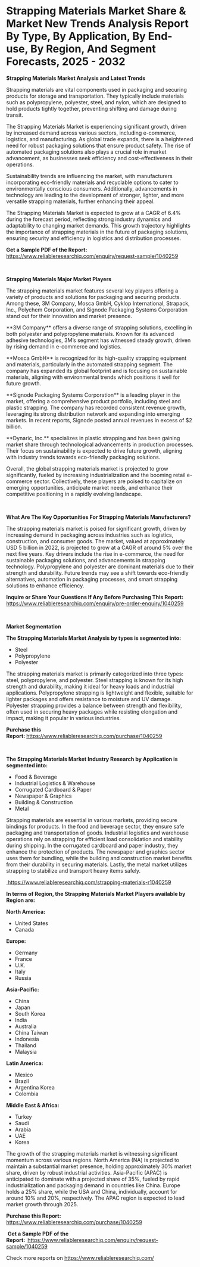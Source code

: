 <p><h1>Strapping Materials Market Share & Market New Trends Analysis Report By Type, By Application, By End-use, By Region, And Segment Forecasts, 2025 - 2032</h1></p><p><strong>Strapping Materials Market Analysis and Latest Trends</strong></p>
<p><p>Strapping materials are vital components used in packaging and securing products for storage and transportation. They typically include materials such as polypropylene, polyester, steel, and nylon, which are designed to hold products tightly together, preventing shifting and damage during transit.</p><p>The Strapping Materials Market is experiencing significant growth, driven by increased demand across various sectors, including e-commerce, logistics, and manufacturing. As global trade expands, there is a heightened need for robust packaging solutions that ensure product safety. The rise of automated packaging solutions also plays a crucial role in market advancement, as businesses seek efficiency and cost-effectiveness in their operations.</p><p>Sustainability trends are influencing the market, with manufacturers incorporating eco-friendly materials and recyclable options to cater to environmentally conscious consumers. Additionally, advancements in technology are leading to the development of stronger, lighter, and more versatile strapping materials, further enhancing their appeal.</p><p>The Strapping Materials Market is expected to grow at a CAGR of 6.4% during the forecast period, reflecting strong industry dynamics and adaptability to changing market demands. This growth trajectory highlights the importance of strapping materials in the future of packaging solutions, ensuring security and efficiency in logistics and distribution processes.</p></p>
<p><strong>Get a Sample PDF of the Report:&nbsp;</strong> <a href="https://www.reliableresearchiq.com/enquiry/request-sample/1040259?utm_campaign=3139&utm_medium=2&utm_source=Github&utm_content=ia&utm_term=31032025&utm_id=strapping-materials">https://www.reliableresearchiq.com/enquiry/request-sample/1040259</a></p>
<p>&nbsp;</p>
<p><strong>Strapping Materials Major Market Players</strong></p>
<p><p>The strapping materials market features several key players offering a variety of products and solutions for packaging and securing products. Among these, 3M Company, Mosca GmbH, Cyklop International, Strapack, Inc., Polychem Corporation, and Signode Packaging Systems Corporation stand out for their innovation and market presence.</p><p>**3M Company** offers a diverse range of strapping solutions, excelling in both polyester and polypropylene materials. Known for its advanced adhesive technologies, 3M’s segment has witnessed steady growth, driven by rising demand in e-commerce and logistics. </p><p>**Mosca GmbH** is recognized for its high-quality strapping equipment and materials, particularly in the automated strapping segment. The company has expanded its global footprint and is focusing on sustainable materials, aligning with environmental trends which positions it well for future growth.</p><p>**Signode Packaging Systems Corporation** is a leading player in the market, offering a comprehensive product portfolio, including steel and plastic strapping. The company has recorded consistent revenue growth, leveraging its strong distribution network and expanding into emerging markets. In recent reports, Signode posted annual revenues in excess of $2 billion.</p><p>**Dynaric, Inc.** specializes in plastic strapping and has been gaining market share through technological advancements in production processes. Their focus on sustainability is expected to drive future growth, aligning with industry trends towards eco-friendly packaging solutions.</p><p>Overall, the global strapping materials market is projected to grow significantly, fueled by increasing industrialization and the booming retail e-commerce sector. Collectively, these players are poised to capitalize on emerging opportunities, anticipate market needs, and enhance their competitive positioning in a rapidly evolving landscape.</p></p>
<p>&nbsp;</p>
<p><strong>What Are The Key Opportunities For Strapping Materials Manufacturers?</strong></p>
<p><p>The strapping materials market is poised for significant growth, driven by increasing demand in packaging across industries such as logistics, construction, and consumer goods. The market, valued at approximately USD 5 billion in 2022, is projected to grow at a CAGR of around 5% over the next five years. Key drivers include the rise in e-commerce, the need for sustainable packaging solutions, and advancements in strapping technology. Polypropylene and polyester are dominant materials due to their strength and durability. Future trends may see a shift towards eco-friendly alternatives, automation in packaging processes, and smart strapping solutions to enhance efficiency.</p></p>
<p><strong>Inquire or Share Your Questions If Any Before Purchasing This Report:</strong> <a href="https://www.reliableresearchiq.com/enquiry/pre-order-enquiry/1040259?utm_campaign=3139&utm_medium=2&utm_source=Github&utm_content=ia&utm_term=31032025&utm_id=strapping-materials">https://www.reliableresearchiq.com/enquiry/pre-order-enquiry/1040259</a></p>
<p>&nbsp;</p>
<p><strong>Market Segmentation</strong></p>
<p><strong>The Strapping Materials Market Analysis by types is segmented into:</strong></p>
<p><ul><li>Steel</li><li>Polypropylene</li><li>Polyester</li></ul></p>
<p><p>The strapping materials market is primarily categorized into three types: steel, polypropylene, and polyester. Steel strapping is known for its high strength and durability, making it ideal for heavy loads and industrial applications. Polypropylene strapping is lightweight and flexible, suitable for lighter packages and offers resistance to moisture and UV damage. Polyester strapping provides a balance between strength and flexibility, often used in securing heavy packages while resisting elongation and impact, making it popular in various industries.</p></p>
<p><strong>Purchase this Report:&nbsp;</strong><a href="https://www.reliableresearchiq.com/purchase/1040259?utm_campaign=3139&utm_medium=2&utm_source=Github&utm_content=ia&utm_term=31032025&utm_id=strapping-materials">https://www.reliableresearchiq.com/purchase/1040259</a></p>
<p>&nbsp;</p>
<p><strong>The Strapping Materials Market Industry Research by Application is segmented into:</strong></p>
<p><ul><li>Food & Beverage</li><li>Industrial Logistics & Warehouse</li><li>Corrugated Cardboard & Paper</li><li>Newspaper & Graphics</li><li>Building & Construction</li><li>Metal</li></ul></p>
<p><p>Strapping materials are essential in various markets, providing secure bindings for products. In the food and beverage sector, they ensure safe packaging and transportation of goods. Industrial logistics and warehouse operations rely on strapping for efficient load consolidation and stability during shipping. In the corrugated cardboard and paper industry, they enhance the protection of products. The newspaper and graphics sector uses them for bundling, while the building and construction market benefits from their durability in securing materials. Lastly, the metal market utilizes strapping to stabilize and transport heavy items safely.</p></p>
<p><a href="https://www.reliableresearchiq.com/strapping-materials-r1040259?utm_campaign=3139&utm_medium=2&utm_source=Github&utm_content=ia&utm_term=31032025&utm_id=strapping-materials">&nbsp;https://www.reliableresearchiq.com/strapping-materials-r1040259</a></p>
<p><strong>In terms of Region, the Strapping Materials Market Players available by Region are:</strong></p>
<p>
    <p> <strong> North America: </strong>
        <ul>
            <li>United States</li>
            <li>Canada</li>
        </ul>
        </p> 
    <p> <strong> Europe: </strong>
        <ul>
            <li>Germany</li>
            <li>France</li>
            <li>U.K.</li>
            <li>Italy</li>
            <li>Russia</li>
        </ul>
        </p> 
    <p> <strong> Asia-Pacific: </strong>
        <ul>
            <li>China</li>
            <li>Japan</li>
            <li>South Korea</li>
            <li>India</li>
            <li>Australia</li>
            <li>China Taiwan</li>
            <li>Indonesia</li>
            <li>Thailand</li>
            <li>Malaysia</li>
        </ul>
        </p> 
    <p> <strong> Latin America: </strong>
        <ul>
            <li>Mexico</li>
            <li>Brazil</li>
            <li>Argentina Korea</li>
            <li>Colombia</li>
        </ul>
        </p> 
    <p> <strong> Middle East & Africa: </strong>
        <ul>
            <li>Turkey</li>
            <li>Saudi</li>
            <li>Arabia</li>
            <li>UAE</li>
            <li>Korea</li>
        </ul>
    </p>
    </p>
<p><p>The growth of the strapping materials market is witnessing significant momentum across various regions. North America (NA) is projected to maintain a substantial market presence, holding approximately 30% market share, driven by robust industrial activities. Asia-Pacific (APAC) is anticipated to dominate with a projected share of 35%, fueled by rapid industrialization and packaging demand in countries like China. Europe holds a 25% share, while the USA and China, individually, account for around 10% and 20%, respectively. The APAC region is expected to lead market growth through 2025.</p></p>
<p><strong>Purchase this Report: </strong><a href="https://www.reliableresearchiq.com/purchase/1040259?utm_campaign=3139&utm_medium=2&utm_source=Github&utm_content=ia&utm_term=31032025&utm_id=strapping-materials">https://www.reliableresearchiq.com/purchase/1040259</a></p>
<p>&nbsp;<strong>Get a Sample PDF of the Report:&nbsp;&nbsp;</strong><a href="https://www.reliableresearchiq.com/enquiry/request-sample/1040259?utm_campaign=3139&utm_medium=2&utm_source=Github&utm_content=ia&utm_term=31032025&utm_id=strapping-materials">https://www.reliableresearchiq.com/enquiry/request-sample/1040259</a></p>
<p><strong></strong></p>
<p>Check more reports on <a href="https://www.reliableresearchiq.com/?utm_campaign=3139&utm_medium=2&utm_source=Github&utm_content=ia&utm_term=31032025&utm_id=strapping-materials">https://www.reliableresearchiq.com/</a></p>